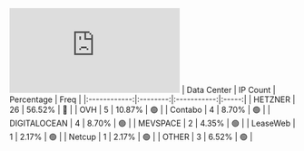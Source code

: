 ![Diagramm](https://github.com/obajay/StateSync-snapshots/blob/main/Projects/Realio/1/README.md)
| Data Center | IP Count | Percentage | Freq |
|:------------:|:--------:|:-----------:|:-----:|
| HETZNER | 26 | 56.52% | 🔴 |
| OVH | 5 | 10.87% | 🟢 |
| Contabo | 4 | 8.70% | 🟢 |
| DIGITALOCEAN | 4 | 8.70% | 🟢 |
| MEVSPACE | 2 | 4.35% | 🟢 |
| LeaseWeb | 1 | 2.17% | 🟢 |
| Netcup | 1 | 2.17% | 🟢 |
| OTHER | 3 | 6.52% | 🟢 |